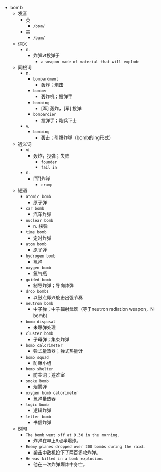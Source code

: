 - bomb
  - 发音
    - 英
      - `/bɒm/`
    - 美
      - `/bɑm/`
  - 词义
    - n.
      - 炸弹vt投弹于
        - `a weapon made of material that will explode`
  - 同根词
    - n.
      - `bombardment`
        - 轰炸；炮击
      - `bomber`
        - 轰炸机；投弹手
      - `bombing`
        - [军] 轰炸，[军] 投弹
      - `bombardier`
        - 投弹手；炮兵下士
    - v.
      - `bombing`
        - 轰击；引爆炸弹（bomb的ing形式）
  - 近义词
    - vi.
      - 轰炸，投弹；失败
        - `founder`
        - `fail in`
    - n.
      - [军]炸弹
        - `crump`
  - 短语
    - `atomic bomb`
      - 原子弹 
    - `car bomb`
      - 汽车炸弹 
    - `nuclear bomb`
      - n. 核弹 
    - `time bomb`
      - 定时炸弹 
    - `atom bomb`
      - 原子弹 
    - `hydrogen bomb`
      - 氢弹 
    - `oxygen bomb`
      - 氧气瓶 
    - `guided bomb`
      - 制导炸弹；导向炸弹 
    - `drop bombs`
      - 以鼓点即兴敲击出强节奏 
    - `neutron bomb`
      - 中子弹；中子辐射武器（等于neutron radiation weapon，N-bomb） 
    - `bomb disposal`
      - 未爆弹处理 
    - `cluster bomb`
      - 子母弹；集束炸弹 
    - `bomb calorimeter`
      - 弹式量热器；弹式热量计 
    - `bomb squad`
      - 防爆小组 
    - `bomb shelter`
      - 防空洞；避难室 
    - `smoke bomb`
      - 烟雾弹 
    - `oxygen bomb calorimeter`
      - 氧弹量热器 
    - `logic bomb`
      - 逻辑炸弹 
    - `letter bomb`
      - 书信炸弹 
  - 例句
    - `The bomb went off at 9.30 in the morning.`
      - 炸弹在早上9点半爆炸。
    - `Enemy planes dropped over 200 bombs during the raid.`
      - 袭击中敌机投下了两百多枚炸弹。
    - `He was killed in a bomb explosion.`
      - 他在一次炸弹爆炸中身亡。


